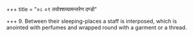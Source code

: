 +++
title = "०८ ०९ तयोश्शय्यामन्तरेण दण्डो"

+++
9. Between their sleeping-places a staff is interposed, which is anointed with perfumes and wrapped round with a garment or a thread.
